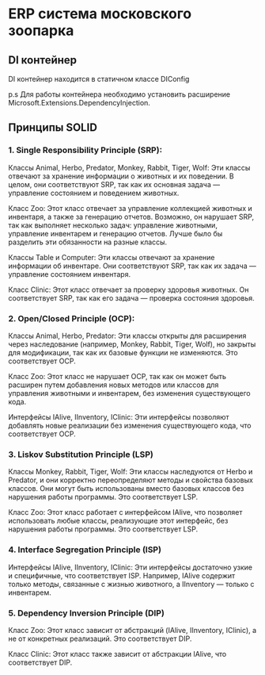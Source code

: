 # ERP система московского зоопарка
## DI контейнер
DI контейнер находится в статичном классе DIConfig

p.s Для работы контейнера необходимо установить расширение Microsoft.Extensions.DependencyInjection.
## Принципы SOLID

### 1. Single Responsibility Principle (SRP):

Классы Animal, Herbo, Predator, Monkey, Rabbit, Tiger, Wolf:
Эти классы отвечают за хранение информации о животных и их поведении. В целом, они соответствуют SRP, так как их основная задача — управление состоянием и поведением животных.

Класс Zoo:
Этот класс отвечает за управление коллекцией животных и инвентаря, а также за генерацию отчетов. Возможно, он нарушает SRP, так как выполняет несколько задач: управление животными, управление инвентарем и генерацию отчетов. Лучше было бы разделить эти обязанности на разные классы.

Классы Table и Computer:
Эти классы отвечают за хранение информации об инвентаре. Они соответствуют SRP, так как их задача — управление состоянием инвентаря.

Класс Clinic:
Этот класс отвечает за проверку здоровья животных. Он соответствует SRP, так как его задача — проверка состояния здоровья.

### 2. Open/Closed Principle (OCP):
Классы Animal, Herbo, Predator:
Эти классы открыты для расширения через наследование (например, Monkey, Rabbit, Tiger, Wolf), но закрыты для модификации, так как их базовые функции не изменяются. Это соответствует OCP.

Класс Zoo:
Этот класс не нарушает OCP, так как он может быть расширен путем добавления новых методов или классов для управления животными и инвентарем, без изменения существующего кода.

Интерфейсы IAlive, IInventory, IClinic:
Эти интерфейсы позволяют добавлять новые реализации без изменения существующего кода, что соответствует OCP.

### 3. Liskov Substitution Principle (LSP) 
Классы Monkey, Rabbit, Tiger, Wolf:
Эти классы наследуются от Herbo и Predator, и они корректно переопределяют методы и свойства базовых классов. Они могут быть использованы вместо базовых классов без нарушения работы программы. Это соответствует LSP.

Класс Zoo:
Этот класс работает с интерфейсом IAlive, что позволяет использовать любые классы, реализующие этот интерфейс, без нарушения работы программы. Это соответствует LSP.

### 4. Interface Segregation Principle (ISP)
Интерфейсы IAlive, IInventory, IClinic:
Эти интерфейсы достаточно узкие и специфичные, что соответствует ISP. Например, IAlive содержит только методы, связанные с жизнью животного, а IInventory — только с инвентарем.

### 5. Dependency Inversion Principle (DIP)
Класс Zoo:
Этот класс зависит от абстракций (IAlive, IInventory, IClinic), а не от конкретных реализаций. Это соответствует DIP.

Класс Clinic:
Этот класс также зависит от абстракции IAlive, что соответствует DIP.
